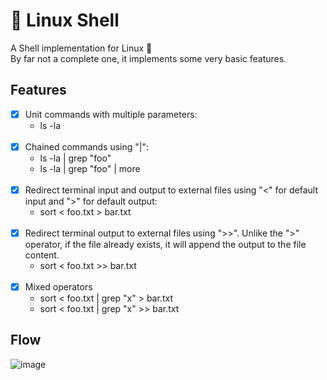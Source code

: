 # 📍 Linux Shell

A Shell implementation for Linux 🙂 <br>
By far not a complete one, it implements some very basic features.

## Features
- [x] Unit commands with multiple parameters: 
  - ls -la
  <br>
- [x] Chained commands using "|":
  - ls -la | grep "foo"
  - ls -la | grep "foo" | more
  <br>
- [x] Redirect terminal input and output to external files using "<" for default input and ">" for default output:
  - sort < foo.txt > bar.txt
  <br>
- [x] Redirect terminal output to external files using ">>". Unlike the ">" operator, if the file already exists, it will append the output to the file content.
  - sort < foo.txt >> bar.txt
  <br>
- [x] Mixed operators
  - sort < foo.txt | grep "x" > bar.txt
  - sort < foo.txt | grep "x" >> bar.txt

## Flow
![image](https://user-images.githubusercontent.com/18491745/213947652-74e693ca-e89c-4d2a-87be-f8f20846f1ec.png)
